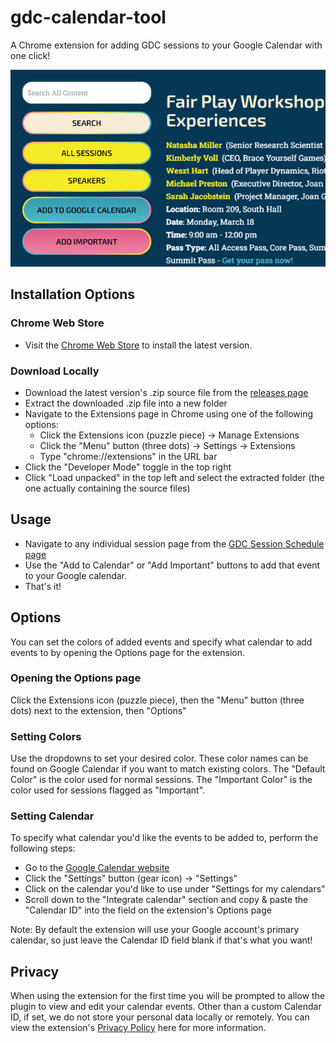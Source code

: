 # gdc-calendar-tool
A Chrome extension for adding GDC sessions to your Google Calendar with one click!

![Screenshot](/screenshot-large.png)

## Installation Options
### Chrome Web Store
- Visit the [Chrome Web Store](https://chrome.google.com/webstore/detail/gdc-calendar-tool/pcegnhfgcahkoihgmecbplanamokaede) to install the latest version.

### Download Locally
- Download the latest version's .zip source file from the [releases page](https://github.com/Grimbar-Interactive/gdc-calendar-tool/releases)
- Extract the downloaded .zip file into a new folder
- Navigate to the Extensions page in Chrome using one of the following options:
  - Click the Extensions icon (puzzle piece) -> Manage Extensions
  - Click the "Menu" button (three dots) -> Settings -> Extensions
  - Type "chrome://extensions" in the URL bar
- Click the "Developer Mode" toggle in the top right
- Click "Load unpacked" in the top left and select the extracted folder (the one actually containing the source files)

## Usage
- Navigate to any individual session page from the [GDC Session Schedule page](https://schedule.gdconf.com)
- Use the "Add to Calendar" or "Add Important" buttons to add that event to your Google calendar.
- That's it!

## Options
You can set the colors of added events and specify what calendar to add events to by opening the Options page for the extension.

### Opening the Options page
Click the Extensions icon (puzzle piece), then the "Menu" button (three dots) next to the extension, then "Options"

### Setting Colors
Use the dropdowns to set your desired color. These color names can be found on Google Calendar if you want to match existing colors.
The "Default Color" is the color used for normal sessions.
The "Important Color" is the color used for sessions flagged as "Important".

### Setting Calendar
To specify what calendar you'd like the events to be added to, perform the following steps:
- Go to the [Google Calendar website](https://calendar.google.com/)
- Click the "Settings" button (gear icon) -> "Settings"
- Click on the calendar you'd like to use under "Settings for my calendars"
- Scroll down to the "Integrate calendar" section and copy & paste the "Calendar ID" into the field on the extension's Options page

Note: By default the extension will use your Google account's primary calendar, so just leave the Calendar ID field blank if that's what you want!

## Privacy
When using the extension for the first time you will be prompted to allow the plugin to view and edit your calendar events.
Other than a custom Calendar ID, if set, we do not store your personal data locally or remotely.
You can view the extension's [Privacy Policy](https://grimbarinteractive.com/#/gdc-calendar-tool/privacy-policy) here for more information.